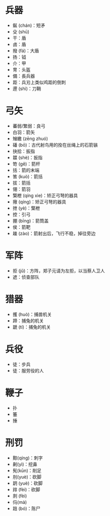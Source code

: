 # 兵器
* 鋋 (chán)：短矛
* 殳 (shū)
* 干：盾
* 卤：盾
* 撥 (fá)：大盾
* 扬：钺
* 介：甲
* 冑：头盔
* 備：長兵器
* 距：兵刃上类似鸡距的倒刺
* 遰 (shì)：刀鞘
# 弓矢
* 蕃弱/繁弱：良弓
* 白羽：箭矢
* 矰繳 (zēng zhuó)
* 磻 (bō)：古代射鸟用的拴在丝绳上的石箭镞
* 抉拾：扳指
* 韘 (shè)：扳指
* 笴 (gě)：箭杆
* 括：箭的末端
* 筈 (kuò)：箭括
* 拔：箭括
* 翎：箭羽
* 檠枻 (qíng xìe)：矫正弓弩的器具
* 擏 (qíng)：矫正弓弩的器具
* 抴 (yè)：檠枻
* 控：引弓
* 掤 (bīng)：箭筒盖
* 侯：箭靶
* 趮 (zào)：箭射出后，飞行不稳，掉往旁边
# 军阵
* 拒 (jǔ)：方阵，郑子元请为左拒，以当蔡人卫人
* 遮：侦查部队
# 猎器
* 擭 (huò)：捕兽机关
* 蹄：捕兔的机关
* 蹏 (tí)：捕兔的机关
# 兵役
* 徒：步兵
* 徒：服劳役的人
# 鞭子
* 扑
* 箠
* 捶
# 刑罚
* 黥(qíng)：刺字
* 劓(yì)：挖鼻
* 髡(kūn)：削足
* 刖(yuè)：砍脚
* 跀 (yuè)：砍脚
* 䠊 (fèi)：砍脚
* 剕 (fèi)
* 㐷(mà)
* 踣 (bó)：陈尸